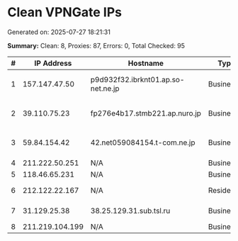 # Clean VPNGate IPs
Generated on: 2025-07-27 18:21:31

**Summary:** Clean: 8, Proxies: 87, Errors: 0, Total Checked: 95

| # | IP Address | Hostname | Type | Country | Provider |
|---|------------|----------|------|---------|----------|
| 1 | 157.147.47.50 | p9d932f32.ibrknt01.ap.so-net.ne.jp | Business | JP | Sony Network Communications Inc. |
| 2 | 39.110.75.23 | fp276e4b17.stmb221.ap.nuro.jp | Business | JP | Sony Network Communications Inc. |
| 3 | 59.84.154.42 | 42.net059084154.t-com.ne.jp | Business | JP | TOKAI Communications Corporation |
| 4 | 211.222.50.251 | N/A | Business | KR | Korea Telecom |
| 5 | 118.46.65.231 | N/A | Business | KR | Korea Telecom |
| 6 | 212.122.22.167 | N/A | Residential | RU | PJSC Rostelecom |
| 7 | 31.129.25.38 | 38.25.129.31.sub.tsl.ru | Business | RU | LLC Teledyne Systems Limited |
| 8 | 211.219.104.199 | N/A | Business | KR | Korea Telecom |
